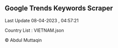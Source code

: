 

## Google Trends Keywords Scraper 
 
Last Update 08-04-2023 , 04:57:21

Country List :
VIETNAM.json



© Abdul Muttaqin 
